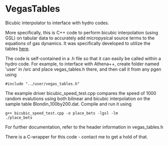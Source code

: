 # VegasTables
Bicubic interpolator to interface with hydro codes.

More specifically, this is C++ code to perform bicubic interpolation (using GSL) on tabular data to accurately add micropysical source terms to the equations of gas dynamics.  It was specifically developed to utilize the tables [here](http://www.physics.unlv.edu/astro/xstartables.html).

The code is self-contained in a .h file so that it can easily be called within a hydro code.  For example, to interface with Athena++, create folder named 'user' in /src and place vegas_tables.h there, and then call it from any pgen using
```
#include "../user/vegas_tables.h"  
```

The example driver bicubic_speed_test.cpp compares the speed of 1000 random evalutions using both bilinear and bicubic interpolation on the sample table Blondin_100by200.dat.  Compile and run it using
```
g++ bicubic_speed_test.cpp -o place_bets -lgsl -lm
./place_bets
```

For further documentation, refer to the header information in vegas_tables.h

There is a C-wrapper for this code - contact me to get a hold of that.
